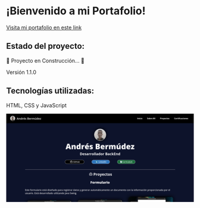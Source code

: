 # ¡Bienvenido a mi Portafolio!

[Visita mi portafolio en este link](https://portafolio-andres-bermudez.vercel.app/)

## Estado del proyecto: 
:construction: Proyecto en Construcción... :construction:

Versión 1.1.0

## Tecnologías utilizadas: 
HTML, CSS y JavaScript

![Imagen de Muestra](images/imagenMuestra.png)

    
    
